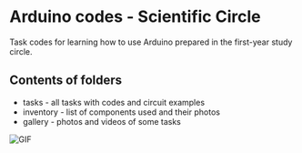 # Arduino codes - Scientific Circle
Task codes for learning how to use Arduino prepared in the first-year study circle.
## Contents of folders
- tasks - all tasks with codes and circuit examples
- inventory - list of components used and their photos
- gallery - photos and videos of some tasks

![GIF](https://github.com/JackobPunch/Arduino/blob/main/gallery/x-andy-axisservo-gif.gif)
